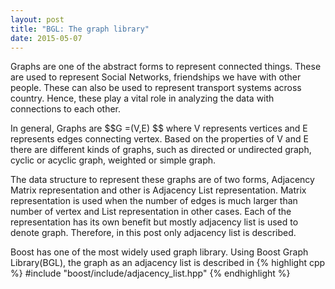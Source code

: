 ```yaml
---
layout: post
title: "BGL: The graph library"
date: 2015-05-07
---
```

<p>Graphs are one of the abstract forms to represent connected things. These are used to represent Social Networks, friendships we have with other people. These can also be used to represent transport systems across country. Hence, these play a vital role in analyzing the data with connections to each other.</p>
<p>In general, Graphs are $$G =(V,E) $$ where V represents vertices and E represents edges connecting vertex. Based on the properties of V and E there are different kinds of graphs, such as directed or undirected graph, cyclic or acyclic graph, weighted or simple graph. </p> 
<p>The data structure to represent these graphs are of two forms, Adjacency Matrix representation and other is Adjacency List representation. Matrix representation is used when the number of edges is much larger than number of vertex and List representation in other cases. Each of the representation has its own benefit but mostly adjacency list is used to denote graph. Therefore, in this post only adjacency list is described.</p>
<p> Boost has one of the most widely used graph library. Using Boost Graph Library(BGL), the graph as an adjacency list is described in
{% highlight cpp %}
#include "boost/include/adjacency_list.hpp"
{% endhighlight %}	
</p>

